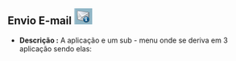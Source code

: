## Envio E-mail ![image.png](image%2029.png)

- **Descrição :** A aplicação e um sub - menu  onde se deriva em 3 aplicação sendo elas: 